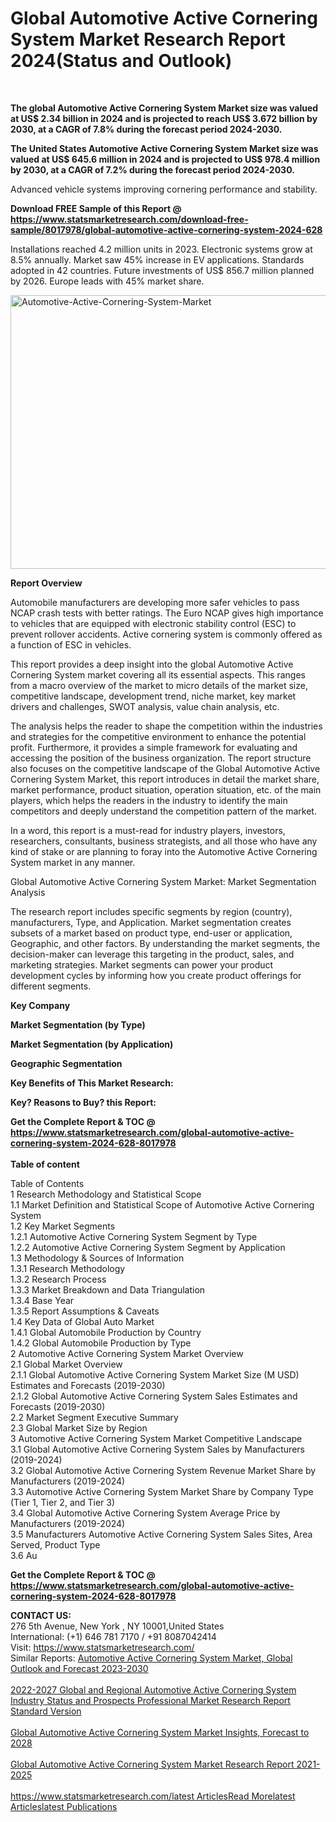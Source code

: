 <h1>Global Automotive Active Cornering System Market Research Report 2024(Status and Outlook)</h1><br/><p><strong>The global Automotive Active Cornering System Market size was valued at US$ 2.34 billion in 2024 and is projected to reach US$ 3.672 billion by 2030, at a <strong>CAGR</strong> of 7.8% during the forecast period 2024-2030.</strong></p><p><strong>The United States Automotive Active Cornering System Market size was valued at US$ 645.6 million in 2024 and is projected to US$ 978.4 million by 2030, at a <strong>CAGR</strong> of 7.2% during the forecast period 2024-2030.</strong></p><p>Advanced vehicle systems improving cornering performance and stability.</p><p><strong>Download FREE Sample of this Report @ <a href="https://www.statsmarketresearch.com/download-free-sample/8017978/global-automotive-active-cornering-system-2024-628">https://www.statsmarketresearch.com/download-free-sample/8017978/global-automotive-active-cornering-system-2024-628</a></strong></p><p>Installations reached 4.2 million units in 2023. Electronic systems grow at 8.5% annually. Market saw 45% increase in EV applications. Standards adopted in 42 countries. Future investments of US$ 856.7 million planned by 2026. Europe leads with 45% market share.</p><p><img alt="Automotive-Active-Cornering-System-Market" src="https://www.grandresearchstore.com/assets/report-images/Automotive_Active_Cornering_System_Market.png" style="width: 730px; height: 438px;"></p><p><strong>Report Overview</strong></p><p>Automobile manufacturers are developing more safer vehicles to pass NCAP crash tests with better ratings. The Euro NCAP gives high importance to vehicles that are equipped with electronic stability control (ESC) to prevent rollover accidents. Active cornering system is commonly offered as a function of ESC in vehicles.</p><p>This report provides a deep insight into the global Automotive Active Cornering System market covering all its essential aspects. This ranges from a macro overview of the market to micro details of the market size, competitive landscape, development trend, niche market, key market drivers and challenges, SWOT analysis, value chain analysis, etc.</p><p>The analysis helps the reader to shape the competition within the industries and strategies for the competitive environment to enhance the potential profit. Furthermore, it provides a simple framework for evaluating and accessing the position of the business organization. The report structure also focuses on the competitive landscape of the Global Automotive Active Cornering System Market, this report introduces in detail the market share, market performance, product situation, operation situation, etc. of the main players, which helps the readers in the industry to identify the main competitors and deeply understand the competition pattern of the market.</p><p>In a word, this report is a must-read for industry players, investors, researchers, consultants, business strategists, and all those who have any kind of stake or are planning to foray into the Automotive Active Cornering System market in any manner.</p><p>Global Automotive Active Cornering System Market: Market Segmentation Analysis</p><p>The research report includes specific segments by region (country), manufacturers, Type, and Application. Market segmentation creates subsets of a market based on product type, end-user or application, Geographic, and other factors. By understanding the market segments, the decision-maker can leverage this targeting in the product, sales, and marketing strategies. Market segments can power your product development cycles by informing how you create product offerings for different segments.</p><p><strong>Key Company</strong></p><p><strong>Market Segmentation (by Type)</strong></p><p><strong>Market Segmentation (<strong>by Application</strong>)</strong></p><p><strong>Geographic Segmentation</strong></p><p><strong>Key Benefits of This Market Research:</strong></p><p><strong>Key? <strong>Reasons to Buy</strong>? this Report:</strong></p><div><b>Get the Complete Report & TOC @ <a href="https://www.statsmarketresearch.com/global-automotive-active-cornering-system-2024-628-8017978">https://www.statsmarketresearch.com/global-automotive-active-cornering-system-2024-628-8017978</a></b></div><br><b>Table of content</b><p>Table of Contents<br /> 1 Research Methodology and Statistical Scope<br /> 1.1 Market Definition and Statistical Scope of Automotive Active Cornering System<br /> 1.2 Key Market Segments<br /> 1.2.1 Automotive Active Cornering System Segment by Type<br /> 1.2.2 Automotive Active Cornering System Segment by Application<br /> 1.3 Methodology & Sources of Information<br /> 1.3.1 Research Methodology<br /> 1.3.2 Research Process<br /> 1.3.3 Market Breakdown and Data Triangulation<br /> 1.3.4 Base Year<br /> 1.3.5 Report Assumptions & Caveats<br /> 1.4 Key Data of Global Auto Market<br /> 1.4.1 Global Automobile Production by Country<br /> 1.4.2 Global Automobile Production by Type<br /> 2 Automotive Active Cornering System Market Overview<br /> 2.1 Global Market Overview<br /> 2.1.1 Global Automotive Active Cornering System Market Size (M USD) Estimates and Forecasts (2019-2030)<br /> 2.1.2 Global Automotive Active Cornering System Sales Estimates and Forecasts (2019-2030)<br /> 2.2 Market Segment Executive Summary<br /> 2.3 Global Market Size by Region<br /> 3 Automotive Active Cornering System Market Competitive Landscape<br /> 3.1 Global Automotive Active Cornering System Sales by Manufacturers (2019-2024)<br /> 3.2 Global Automotive Active Cornering System Revenue Market Share by Manufacturers (2019-2024)<br /> 3.3 Automotive Active Cornering System Market Share by Company Type (Tier 1, Tier 2, and Tier 3)<br /> 3.4 Global Automotive Active Cornering System Average Price by Manufacturers (2019-2024)<br /> 3.5 Manufacturers Automotive Active Cornering System Sales Sites, Area Served, Product Type<br /> 3.6 Au<br><div><b>Get the Complete Report & TOC @ <a href="https://www.statsmarketresearch.com/global-automotive-active-cornering-system-2024-628-8017978">https://www.statsmarketresearch.com/global-automotive-active-cornering-system-2024-628-8017978</a></b></div></p> <b>CONTACT US:</b><br>276 5th Avenue, New York , NY 10001,United States<br>International: (+1) 646 781 7170 / +91 8087042414<br>Visit: <a href="https://www.statsmarketresearch.com/">https://www.statsmarketresearch.com/</a><br>Similar Reports: <a href="https://www.statsmarketresearch.com/global-automotive-active-cornering-system-2024-628-8017978">Automotive Active Cornering System Market, Global Outlook and Forecast 2023-2030</a><br/><br/><a href="https://www.statsmarketresearch.com/global-automotive-active-cornering-system-2024-628-8017978">2022-2027 Global and Regional Automotive Active Cornering System Industry Status and Prospects Professional Market Research Report Standard Version</a><br/><br/><a href="https://www.statsmarketresearch.com/global-automotive-active-cornering-system-2024-628-8017978">Global Automotive Active Cornering System Market Insights, Forecast to 2028</a><br/><br/><a href="https://www.statsmarketresearch.com/global-automotive-active-cornering-system-2024-628-8017978">Global Automotive Active Cornering System Market Research Report 2021-2025</a><br/><br/><a href="https://gyeongbokgung.com">https://www.statsmarketresearch.com/</a><a href="https://hallyeomaritime.com">latest Articles</a><a href="https://jingwansa.com">Read More</a><a href=https://nguoiviet.jp/">latest Articles</a><a href="https://www.intelmarketresearch.com/">latest Publications</a>